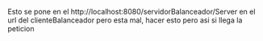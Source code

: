 Esto se pone en el http://localhost:8080/servidorBalanceador/Server en el url del clienteBalanceador 
pero esta mal, hacer esto pero asi si llega la peticion
